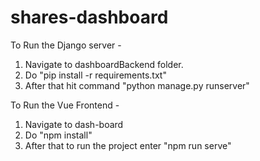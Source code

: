 # shares-dashboard

To Run the Django server -

1. Navigate to dashboardBackend folder.
2. Do "pip install -r requirements.txt"
3. After that hit command "python manage.py runserver"

To Run the Vue Frontend -

1. Navigate to dash-board
2. Do "npm install"
3. After that to run the project enter "npm run serve"
